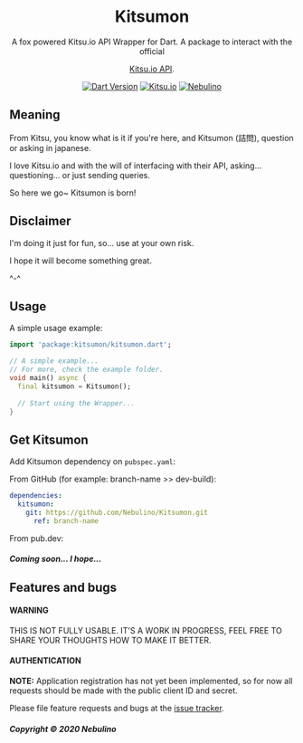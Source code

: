 <h1 align="center">Kitsumon</h1>

<div align="center">
A fox powered Kitsu.io API Wrapper for Dart.
A package to interact with the official 

[Kitsu.io API](https://kitsu.io/).

[![Dart Version](https://img.shields.io/badge/Dart-2.7.2-blue.svg?style=flat-square&logo=dart)](https://dart.dev)
[![Kitsu.io](https://img.shields.io/badge/Kitsu.io-1.0-00aced.svg?style=flat-square)](https://kitsu.docs.apiary.io/)
[![Nebulino](https://img.shields.io/badge/💬%20Telegram-Nebulino-blue.svg?style=flat-square)](https://t.me/Nebulino/)

</div>

## Meaning

From Kitsu, you know what is it if you're here, and Kitsumon (詰問), question or asking in japanese.

I love Kitsu.io and with the will of interfacing with their API, asking... questioning... or just sending queries.

So here we go~ Kitsumon is born!

## Disclaimer

I'm doing it just for fun, so... use at your own risk.

I hope it will become something great.

^-^

## Usage

A simple usage example:

```dart
import 'package:kitsumon/kitsumon.dart';

// A simple example...
// For more, check the example folder.
void main() async {
  final kitsumon = Kitsumon();
  
  // Start using the Wrapper...
}

```

## Get Kitsumon

Add Kitsumon dependency on `pubspec.yaml`:

From GitHub (for example: branch-name >> dev-build):
```yaml
dependencies:
  kitsumon:
    git: https://github.com/Nebulino/Kitsumon.git
      ref: branch-name
```

From pub.dev:

##### Coming soon... I hope...

## Features and bugs

#### WARNING 

THIS IS NOT FULLY USABLE.
IT'S A WORK IN PROGRESS, FEEL FREE TO SHARE YOUR THOUGHTS HOW TO MAKE IT BETTER. 

#### AUTHENTICATION

**NOTE:** Application registration has not yet been implemented, 
so for now all requests should be made with the public client ID and secret.

Please file feature requests and bugs at the [issue tracker][tracker].

[tracker]: https://github.com/Nebulino/Kitsumon/issues

##### Copyright © 2020 Nebulino